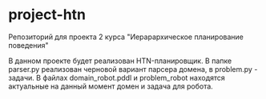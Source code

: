 # project-htn
Репозиторий для проекта 2 курса "Иерарархическое планирование поведения"

В данном проекте будет реализован HTN-планировщик. 
В папке parser.py реализован черновой вариант парсера домена, в problem.py - задачи. 
В файлах domain_robot.pddl и problem_robot находятся актуальные на данный момент домен и задача для робота.
